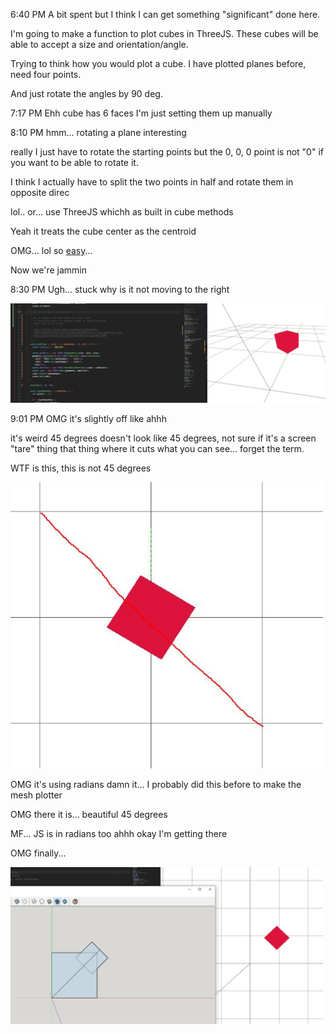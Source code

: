 6:40 PM
A bit spent but I think I can get something "significant" done here.

I'm going to make a function to plot cubes in ThreeJS. These cubes will be able to accept a size and orientation/angle.

Trying to think how you would plot a cube. I have plotted planes before, need four points.

And just rotate the angles by 90 deg.

7:17 PM
Ehh cube has 6 faces I'm just setting them up manually

8:10 PM
hmm... rotating a plane interesting

really I just have to rotate the starting points but the 0, 0, 0 point is not "0" if you want to be able to rotate it.

I think I actually have to split the two points in half and rotate them in opposite direc

lol.. or... use ThreeJS whichh as built in cube methods

Yeah it treats the cube center as the centroid

OMG... lol so [easy](https://discourse.threejs.org/t/rotate-and-scale-geometry/880)...

Now we're jammin

8:30 PM
Ugh... stuck why is it not moving to the right

<img src="../../media/05-10-2022--stucko.JPG" width="800"/>

9:01 PM
OMG it's slightly off like ahhh

it's weird 45 degrees doesn't look like 45 degrees, not sure if it's a screen "tare" thing that thing where it cuts what you can see... forget the term.

WTF is this, this is not 45 degrees

<img src="../../media/05-10-2022--not-45.JPG" width="500"/>

OMG it's using radians damn it... I probably did this before to make the mesh plotter

OMG there it is... beautiful 45 degrees

MF... JS is in radians too ahhh okay I'm getting there

OMG finally...

<img src="../../media/05-10-2022--matches.JPG" width="500"/>

